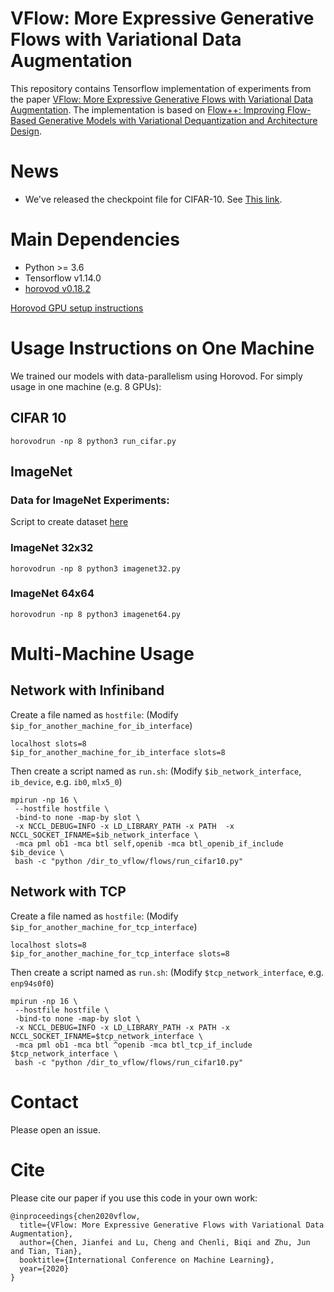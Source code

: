# VFlow: More Expressive Generative Flows with Variational Data Augmentation

This repository contains Tensorflow implementation of experiments from the paper [VFlow: More Expressive Generative Flows with Variational Data Augmentation](https://arxiv.org/abs/2002.09741). The implementation is based on [Flow++: Improving Flow-Based Generative Models with Variational Dequantization and Architecture Design](https://github.com/aravindsrinivas/flowpp).

# News

- We've released the checkpoint file for CIFAR-10. See [This link](https://drive.google.com/file/d/1OkgFzOMjpaItZfw0LERwOKTRJS3MYOo4/view?usp=sharing).
# Main Dependencies

* Python >= 3.6 
* Tensorflow v1.14.0
* [horovod v0.18.2](https://github.com/uber/horovod)

[Horovod GPU setup instructions](https://github.com/uber/horovod/blob/master/docs/gpus.rst)

# Usage Instructions on One Machine

We trained our models with data-parallelism using Horovod. For simply usage in one machine (e.g. 8 GPUs):

## CIFAR 10 
```
horovodrun -np 8 python3 run_cifar.py
```

## ImageNet 

### Data for ImageNet Experiments: 
Script to create dataset [here](https://github.com/thu-ml/vflow/blob/master/flows_imagenet/create_imagenet_benchmark_datasets.py)

### ImageNet 32x32
```
horovodrun -np 8 python3 imagenet32.py
```
### ImageNet 64x64
```
horovodrun -np 8 python3 imagenet64.py
```

# Multi-Machine Usage

## Network with Infiniband

Create a file named as `hostfile`:
(Modify `$ip_for_another_machine_for_ib_interface`)
```
localhost slots=8
$ip_for_another_machine_for_ib_interface slots=8
```

Then create a script named as `run.sh`:
(Modify `$ib_network_interface`, `ib_device`, e.g. `ib0`, `mlx5_0`)
```
mpirun -np 16 \
 --hostfile hostfile \
 -bind-to none -map-by slot \
 -x NCCL_DEBUG=INFO -x LD_LIBRARY_PATH -x PATH  -x NCCL_SOCKET_IFNAME=$ib_network_interface \
 -mca pml ob1 -mca btl self,openib -mca btl_openib_if_include $ib_device \
 bash -c "python /dir_to_vflow/flows/run_cifar10.py"
```

## Network with TCP

Create a file named as `hostfile`:
(Modify `$ip_for_another_machine_for_tcp_interface`)
```
localhost slots=8
$ip_for_another_machine_for_tcp_interface slots=8
```

Then create a script named as `run.sh`:
(Modify `$tcp_network_interface`, e.g. `enp94s0f0`)
```
mpirun -np 16 \
 --hostfile hostfile \
 -bind-to none -map-by slot \
 -x NCCL_DEBUG=INFO -x LD_LIBRARY_PATH -x PATH -x NCCL_SOCKET_IFNAME=$tcp_network_interface \
 -mca pml ob1 -mca btl ^openib -mca btl_tcp_if_include $tcp_network_interface \
 bash -c "python /dir_to_vflow/flows/run_cifar10.py"
```


# Contact

Please open an issue.

# Cite
Please cite our paper if you use this code in your own work:

```
@inproceedings{chen2020vflow,
  title={VFlow: More Expressive Generative Flows with Variational Data Augmentation},
  author={Chen, Jianfei and Lu, Cheng and Chenli, Biqi and Zhu, Jun and Tian, Tian},
  booktitle={International Conference on Machine Learning},
  year={2020}
}
```
